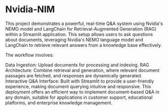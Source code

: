 # Nvidia-NIM
This project demonstrates a powerful, real-time Q&A system using Nvidia's NEMO model and LangChain for Retrieval-Augmented Generation (RAG) within a Streamlit application. This setup allows users to ask questions about documents, leveraging Nvidia's NEMO language model and LangChain to retrieve relevant answers from a knowledge base effectively.

The workflow involves:

Data Ingestion: Upload documents for processing and indexing.
RAG Architecture: Combine retrieval and generation, where relevant document passages are fetched, and responses are dynamically generated.
Interactive Q&A Interface: Built with Streamlit to provide a user-friendly experience, making document querying intuitive and responsive.
This deployment offers an efficient way to implement document-based Q&A in any domain, suitable for applications in customer support, educational platforms, and enterprise knowledge management.